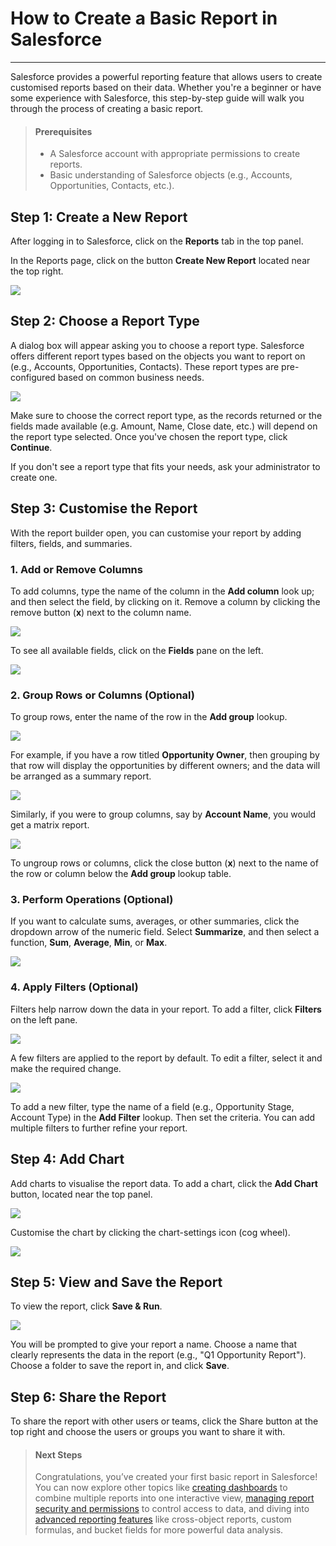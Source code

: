# How to Create a Basic Report in Salesforce
---
Salesforce provides a powerful reporting feature that allows users to create customised reports based on their data. Whether you're a beginner or have some experience with Salesforce, this step-by-step guide will walk you through the process of creating a basic report.

> #### Prerequisites
>- A Salesforce account with appropriate permissions to create reports.
>- Basic understanding of Salesforce objects (e.g., Accounts, Opportunities, Contacts, etc.).

## Step 1: Create a New Report
After logging in to Salesforce, click on the **Reports** tab in the top panel. 

In the Reports page, click on the button **Create New Report** located near the top right.

![](./20250312182723.png)

## Step 2: Choose a Report Type
A dialog box will appear asking you to choose a report type. Salesforce offers different report types based on the objects you want to report on (e.g., Accounts, Opportunities, Contacts). These report types are pre-configured based on common business needs.

![](./20250312185204.png)

Make sure to choose the correct report type, as the records returned or the fields made available (e.g. Amount, Name, Close date, etc.) will depend on the report type selected. Once you've chosen the report type, click **Continue**.

If you don't see a report type that fits your needs, ask your administrator to create one.

## Step 3: Customise the Report
With the report builder open, you can customise your report by adding filters, fields, and summaries.

### 1. Add or Remove Columns
To add columns, type the name of the column in the **Add column** look up; and then select the field, by clicking on it. Remove a column by clicking the remove button (**x**) next to the column name.

![](./20250312185623.png)

To see all available fields, click on the **Fields** pane on the left.

![](./20250312153459.png)

### 2. Group Rows or Columns (Optional)
To group rows, enter the name of the row in the **Add group** lookup.

![](./20250312155613.png)

For example, if you have a row titled **Opportunity Owner**, then grouping by that row will display the opportunities by different owners; and the data will be arranged as a summary report.

![](./20250312155720.png)

Similarly, if you were to group columns, say by **Account Name**, you would get a matrix report.

![](./20250312155904.png)

To ungroup rows or columns, click the close button (**x**) next to the name of the row or column below the **Add group** lookup table.

### 3. Perform Operations (Optional)
If you want to calculate sums, averages, or other summaries, click the dropdown arrow of the numeric field. Select **Summarize**, and then select a function, **Sum**, **Average**, **Min**, or **Max**.

![](./20250312160710.png)

### 4. Apply Filters (Optional)
Filters help narrow down the data in your report. To add a filter, click **Filters** on the left pane.

![](./20250312153748.png)

A few filters are applied to the report by default.
To edit a filter, select it and make the required change.

![](./20250312160914.png)

To add a new filter, type the name of a field (e.g., Opportunity Stage, Account Type) in the **Add Filter** lookup. Then set the criteria. You can add multiple filters to further refine your report.

## Step 4: Add Chart
Add charts to visualise the report data. To add a chart, click the **Add Chart** button, located near the top panel.

![](./20250312162003.png)

Customise the chart by clicking the chart-settings icon (cog wheel).

![](./20250312162357.png)

## Step 5: View and Save the Report
To view the report, click **Save & Run**.

![](./20250312162834.png)

You will be prompted to give your report a name. Choose a name that clearly represents the data in the report (e.g., "Q1 Opportunity Report"). Choose a folder to save the report in, and click **Save**.

## Step 6: Share the Report
To share the report with other users or teams, click the Share button at the top right and choose the users or groups you want to share it with.

>#### Next Steps
>Congratulations, you’ve created your first basic report in Salesforce! You can now explore other topics like [creating dashboards]() to combine multiple reports into one interactive view, [managing report security and permissions]() to control access to data, and diving into [advanced reporting features]() like cross-object reports, custom formulas, and bucket fields for more powerful data analysis.
